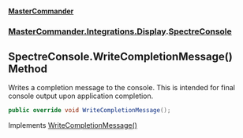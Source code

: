 #### [MasterCommander](MasterCommander.md 'MasterCommander')
### [MasterCommander.Integrations.Display](MasterCommander.Integrations.Display.md 'MasterCommander.Integrations.Display').[SpectreConsole](SpectreConsole.md 'MasterCommander.Integrations.Display.SpectreConsole')

## SpectreConsole.WriteCompletionMessage() Method

Writes a completion message to the console. This is intended for final console output upon application completion.

```csharp
public override void WriteCompletionMessage();
```

Implements [WriteCompletionMessage()](IConsole.WriteCompletionMessage().md 'MasterCommander.Core.Display.IConsole.WriteCompletionMessage()')